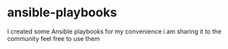 # ansible-playbooks
I created some Ansible playbooks for my convenience i am sharing it to the community feel free to use them 
